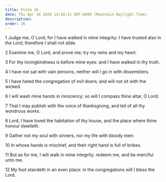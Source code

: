 ```yaml
---
title: Psalm 26
date: Thu Apr 16 2020 14:10:51 GMT-0600 (Mountain Daylight Time)
description: 
order: 26
---
```


<p>
  1 Judge me, O Lord; for I have walked in mine integrity: I have trusted also
  in the Lord; therefore I shall not slide.
</p>
<p>2 Examine me, O Lord, and prove me; try my reins and my heart.</p>
<p>
  3 For thy lovingkindness is before mine eyes: and I have walked in thy truth.
</p>
<p>
  4 I have not sat with vain persons, neither will I go in with dissemblers.
</p>
<p>
  5 I have hated the congregation of evil doers; and will not sit with the
  wicked.
</p>
<p>
  6 I will wash mine hands in innocency: so will I compass thine altar, O Lord:
</p>
<p>
  7 That I may publish with the voice of thanksgiving, and tell of all thy
  wondrous works.
</p>
<p>
  8 Lord, I have loved the habitation of thy house, and the place where thine
  honour dwelleth.
</p>
<p>9 Gather not my soul with sinners, nor my life with bloody men:</p>
<p>10 In whose hands is mischief, and their right hand is full of bribes.</p>
<p>
  11 But as for me, I will walk in mine integrity: redeem me, and be merciful
  unto me.
</p>
<p>
  12 My foot standeth in an even place: in the congregations will I bless the
  Lord.
</p>

